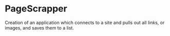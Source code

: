 # PageScrapper
Creation of  an application which connects to a site and pulls out all links, or images, and saves them to a list.
